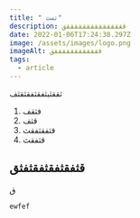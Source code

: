 ```yaml
---
title: " تست"
description: قققققققققققققققق
date: 2022-01-06T17:24:38.297Z
image: /assets/images/logo.png
imageAlt: ققققققققققققق
tags:
  - article
---
```

ثققثبثفقثفقثقثف

1. فثقف
2. قثف
3. قثفقثفقث
4. قثفقث

## قثفقثفقثفقثفثق

ق

```ags
ewfef
```